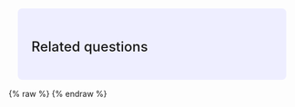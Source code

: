 ---
---

<style>
  .miso-explore-combo {
    max-width: 40rem;
    padding: 1.5rem;
    padding-top: 1rem;
    margin: 1rem;
    background-color: #eef;
    border-radius: 0.5rem;
  }
  .miso-explore-combo miso-related-questions {
    display: block;
    margin-bottom: 1rem;
    line-height: 1.5;
  }
  .miso-explore-combo miso-related-questions .miso-list__item {
    margin-bottom: 0.5em;
  }
  .miso-explore-combo .miso-explore-combo__related-questions-phrase {
    margin-bottom: 0.5rem;
    font-size: 1.5rem;
    font-weight: 500;
    line-height: 1.5;
  }
</style>
<div class="miso-explore-combo">
  <miso-explore visible-when="nonempty">
    <h3 class="miso-explore-combo__phrase miso-explore-combo__related-questions-phrase">Related questions</h3>
    <miso-related-questions></miso-related-questions>
  </miso-explore>
</div>
{% raw %}
<script>
const misocmd = window.misocmd || (window.misocmd = []);
misocmd.push(() => {
  MisoClient.plugins.use('std:ui');
  const client = new MisoClient(window.DEFAULT_ASK_API_KEY);
  const workflow = client.ui.explore;
  workflow.useApi({
    product_id: window.DEFAULT_PRODUCT_ID || 'aaa',
  });
  workflow.useLink(question => `http://localhost:10100/ui/ask-combo/default/?q=${encodeURIComponent(question)}`);
  workflow.start();
});
</script>
{% endraw %}
